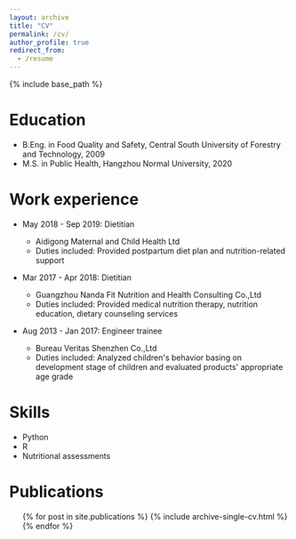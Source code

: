 ```yaml
---
layout: archive
title: "CV"
permalink: /cv/
author_profile: true
redirect_from:
  - /resume
---
```


{% include base_path %}

Education
======
* B.Eng. in Food Quality and Safety, Central South University of Forestry and Technology, 2009
* M.S. in Public Health, Hangzhou Normal University, 2020

Work experience
======
* May 2018 - Sep 2019: Dietitian
  * Aidigong Maternal and Child Health Ltd
  * Duties included: Provided postpartum diet plan and nutrition-related support

* Mar 2017 - Apr 2018: Dietitian
  * Guangzhou Nanda Fit Nutrition and Health Consulting Co.,Ltd
  * Duties included: Provided medical nutrition therapy, nutrition education, dietary counseling services 

* Aug 2013 - Jan 2017: Engineer trainee
  * Bureau Veritas Shenzhen Co.,Ltd
  * Duties included: Analyzed children's behavior basing on development stage of children and evaluated products' appropriate age grade
  
Skills
======
* Python
* R
* Nutritional assessments

Publications
======
  <ul>{% for post in site.publications %}
    {% include archive-single-cv.html %}
  {% endfor %}</ul>
  
